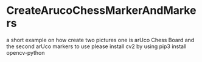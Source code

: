 # CreateArucoChessMarkerAndMarkers
a short example on how create two pictures one is arUco Chess Board and the second arUco markers to use 
please install cv2 by using pip3 install opencv-python 
